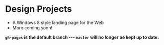 Design Projects
==============

* A Windows 8 style landing page for the Web
* More coming soon!

**`gh-pages` is the default branch --- `master` will no longer be kept up to date.**
